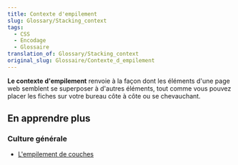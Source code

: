 ```yaml
---
title: Contexte d'empilement
slug: Glossary/Stacking_context
tags:
  - CSS
  - Encodage
  - Glossaire
translation_of: Glossary/Stacking_context
original_slug: Glossaire/Contexte_d_empilement
---
```

**Le contexte d'empilement** renvoie à la façon dont les éléments d'une page web semblent se superposer à d'autres éléments, tout comme vous pouvez placer les fiches sur votre bureau côte à côte ou se chevauchant.

## En apprendre plus

### Culture générale

- [L'empilement de couches](/fr/docs/Web/CSS/Comprendre_z-index/Empilement_de_couches)
